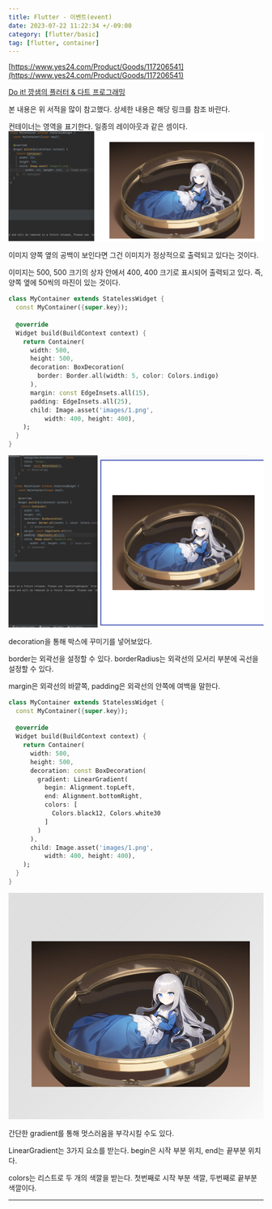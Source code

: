 ```yaml
---
title: Flutter - 이벤트(event)
date: 2023-07-22 11:22:34 +/-09:00
category: [flutter/basic]
tag: [flutter, container]
---
```


[https://www.yes24.com/Product/Goods/117206541](https://www.yes24.com/Product/Goods/117206541)

[Do it! 깡샘의 플러터 & 다트 프로그래밍](https://www.yes24.com/Product/Goods/117206541)

본 내용은 위 서적을 많이 참고했다. 상세한 내용은 해당 링크를 참조 바란다.

컨테이너는 영역을 표기한다. 일종의 레이아웃과 같은 셈이다.
![flutter-container-1.png](/assets/postingImage/flutter-container-1.png)


이미지 양쪽 옆의 공백이 보인다면 그건 이미지가 정상적으로 출력되고 있다는 것이다.

이미지는 500, 500 크기의 상자 안에서 400, 400 크기로 표시되어 출력되고 있다. 즉, 양쪽 옆에 50씩의 마진이 있는 것이다.
```dart
class MyContainer extends StatelessWidget {
  const MyContainer({super.key});

  @override
  Widget build(BuildContext context) {
    return Container(
      width: 500,
      height: 500,
      decoration: BoxDecoration(
        border: Border.all(width: 5, color: Colors.indigo)
      ),
      margin: const EdgeInsets.all(15),
      padding: EdgeInsets.all(25),
      child: Image.asset('images/1.png',
          width: 400, height: 400),
    );
  }
}
```

![flutter-container-2.png](/assets/postingImage/flutter-container-2.png)

decoration을 통해 박스에 꾸미기를 넣어보았다.

border는 외곽선을 설정할 수 있다. borderRadius는 외곽선의 모서리 부분에 곡선을 설정할 수 있다.

margin은 외곽선의 바깥쪽, padding은 외곽선의 안쪽에 여백을 말한다.
```dart
class MyContainer extends StatelessWidget {
  const MyContainer({super.key});

  @override
  Widget build(BuildContext context) {
    return Container(
      width: 500,
      height: 500,
      decoration: const BoxDecoration(
        gradient: LinearGradient(
          begin: Alignment.topLeft,
          end: Alignment.bottomRight,
          colors: [
            Colors.black12, Colors.white30
          ]
        )
      ),
      child: Image.asset('images/1.png',
          width: 400, height: 400),
    );
  }
}
```
![flutter-container-3.png](/assets/postingImage/flutter-container-3.png)

간단한 gradient를 통해 멋스러움을 부각시킬 수도 있다.

LinearGradient는 3가지 요소를 받는다. begin은 시작 부분 위치, end는 끝부분 위치다.

colors는 리스트로 두 개의 색깔을 받는다. 첫번째로 시작 부분 색깔, 두번째로 끝부분 색깔이다.

---